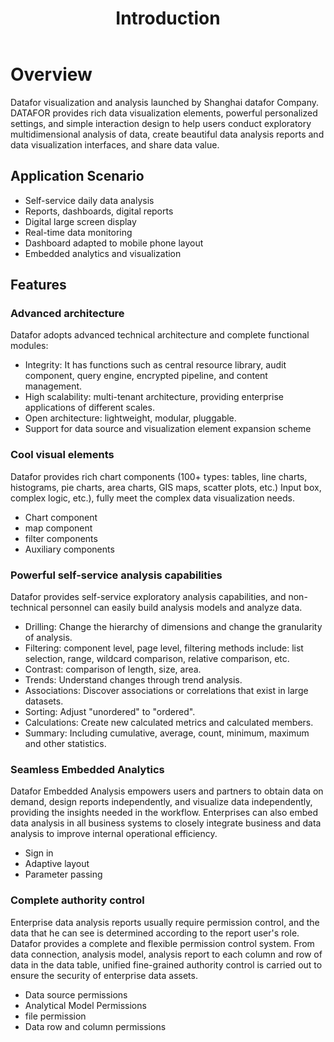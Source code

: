 ﻿---
id: cpjj-cpjs
title: Introduction
sidebar_position: 1
---
# Overview

Datafor visualization and analysis launched by Shanghai datafor Company. DATAFOR provides rich data visualization elements, powerful personalized settings, and simple interaction design to help users conduct exploratory multidimensional analysis of data, create beautiful data analysis reports and data visualization interfaces, and share data value.

## Application Scenario

- Self-service daily data analysis
- Reports, dashboards, digital reports
- Digital large screen display
- Real-time data monitoring
- Dashboard adapted to mobile phone layout
- Embedded analytics and visualization

## Features

### Advanced architecture
Datafor adopts advanced technical architecture and complete functional modules:
- Integrity: It has functions such as central resource library, audit component, query engine, encrypted pipeline, and content management.
- High scalability: multi-tenant architecture, providing enterprise applications of different scales.
- Open architecture: lightweight, modular, pluggable.
- Support for data source and visualization element expansion scheme


### Cool visual elements

Datafor provides rich chart components (100+ types: tables, line charts, histograms, pie charts, area charts, GIS maps, scatter plots, etc.) Input box, complex logic, etc.), fully meet the complex data visualization needs.

- Chart component
- map component
- filter components
- Auxiliary components


### Powerful self-service analysis capabilities
Datafor provides self-service exploratory analysis capabilities, and non-technical personnel can easily build analysis models and analyze data.

- Drilling: Change the hierarchy of dimensions and change the granularity of analysis.
- Filtering: component level, page level, filtering methods include: list selection, range, wildcard comparison, relative comparison, etc.
- Contrast: comparison of length, size, area.
- Trends: Understand changes through trend analysis.
- Associations: Discover associations or correlations that exist in large datasets.
- Sorting: Adjust "unordered" to "ordered".
- Calculations: Create new calculated metrics and calculated members.
- Summary: Including cumulative, average, count, minimum, maximum and other statistics.

### Seamless Embedded Analytics
Datafor Embedded Analysis empowers users and partners to obtain data on demand, design reports independently, and visualize data independently, providing the insights needed in the workflow. Enterprises can also embed data analysis in all business systems to closely integrate business and data analysis to improve internal operational efficiency.

- Sign in
- Adaptive layout
- Parameter passing

### Complete authority control

Enterprise data analysis reports usually require permission control, and the data that he can see is determined according to the report user's role. Datafor provides a complete and flexible permission control system. From data connection, analysis model, analysis report to each column and row of data in the data table, unified fine-grained authority control is carried out to ensure the security of enterprise data assets.

- Data source permissions
- Analytical Model Permissions
- file permission
- Data row and column permissions


